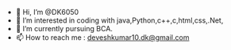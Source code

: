 - 👋 Hi, I’m @DK6050
- 👀 I’m interested in coding with java,Python,c++,c,html,css,.Net,
- 🌱 I’m currently pursuing BCA.
- 📫 How to reach me : deveshkumar10.dk@gmail.com

<!---
DK6050/DK6050 is a ✨ special ✨ repository because its `README.md` (this file) appears on your GitHub profile.
You can click the Preview link to take a look at your changes.
--->
